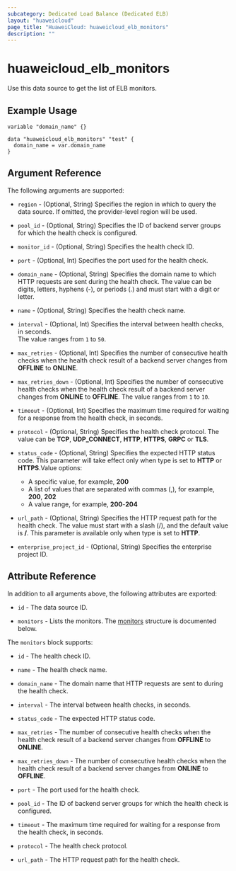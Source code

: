 ```yaml
---
subcategory: Dedicated Load Balance (Dedicated ELB)
layout: "huaweicloud"
page_title: "HuaweiCloud: huaweicloud_elb_monitors"
description: ""
---
```


# huaweicloud_elb_monitors

Use this data source to get the list of ELB monitors.

## Example Usage

```hcl
variable "domain_name" {}

data "huaweicloud_elb_monitors" "test" {
  domain_name = var.domain_name
}
```

## Argument Reference

The following arguments are supported:

* `region` - (Optional, String) Specifies the region in which to query the data source. If omitted, the provider-level
  region will be used.

* `pool_id` - (Optional, String) Specifies the ID of backend server groups for which the health check is configured.

* `monitor_id` - (Optional, String) Specifies the health check ID.

* `port` - (Optional, Int) Specifies the port used for the health check.

* `domain_name` - (Optional, String) Specifies the domain name to which HTTP requests are sent during the health check.
  The value can be digits, letters, hyphens (-), or periods (.) and must start with a digit or letter.

* `name` - (Optional, String) Specifies the health check name.

* `interval` - (Optional, Int)  Specifies the interval between health checks, in seconds.  
  The value ranges from `1` to `50`.

* `max_retries` - (Optional, Int) Specifies the number of consecutive health checks when the health check result of a
  backend server changes from **OFFLINE** to **ONLINE**.

* `max_retries_down` - (Optional, Int) Specifies the number of consecutive health checks when the health check result of
  a backend server changes from **ONLINE** to **OFFLINE**. The value ranges from `1` to `10`.

* `timeout` - (Optional, Int) Specifies the maximum time required for waiting for a response from the health check, in
  seconds.

* `protocol` - (Optional, String) Specifies the health check protocol. The value can be **TCP**, **UDP_CONNECT**,
  **HTTP**, **HTTPS**, **GRPC** or **TLS**.

* `status_code` - (Optional, String) Specifies the expected HTTP status code. This parameter will take effect only when
  type is set to **HTTP** or **HTTPS**.Value options:
  + A specific value, for example, **200**
  + A list of values that are separated with commas (,), for example, **200**, **202**
  + A value range, for example, **200**-**204**

* `url_path` - (Optional, String) Specifies the HTTP request path for the health check. The value must start with a slash
  (/), and the default value is **/**. This parameter is available only when type is set to **HTTP**.

* `enterprise_project_id` - (Optional, String) Specifies the enterprise project ID.

## Attribute Reference

In addition to all arguments above, the following attributes are exported:

* `id` - The data source ID.

* `monitors` - Lists the monitors.
  The [monitors](#Elb_monitors) structure is documented below.

<a name="Elb_monitors"></a>
The `monitors` block supports:

* `id` - The health check ID.

* `name` - The health check name.

* `domain_name` - The domain name that HTTP requests are sent to during the health check.

* `interval` - The interval between health checks, in seconds.

* `status_code` - The expected HTTP status code.

* `max_retries` - The number of consecutive health checks when the health check result of a backend server changes from
  **OFFLINE** to **ONLINE**.

* `max_retries_down` - The number of consecutive health checks when the health check result of a backend server changes from
  **ONLINE** to **OFFLINE**.

* `port` - The port used for the health check.

* `pool_id` - The ID of backend server groups for which the health check is configured.

* `timeout` - The maximum time required for waiting for a response from the health check, in seconds.

* `protocol` - The health check protocol.

* `url_path` - The HTTP request path for the health check.
